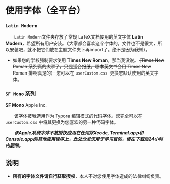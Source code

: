 # 使用字体（全平台）

### `Latin Modern`

　　`Latin Modern`文件夹存放了常规 LaTeX​ 文档使用的英文字体 **Latin Modern**，希望所有用户安装。（大家都会喜欢这个字体的，文件也不是很大，所以安装吧，就不把它们放在主题文件夹下再import了。~~绝不是因为我懒~~）。

*   如果您的学校强制要求使用 **Times New Roman**，那当我没说。~~（Times New Roman 系列真的太窄了，只是适合报纸，哪本英文书会用 Times New Roman 排啊真是的）~~ 您可以在 `userCustom.css`  更换您默认使用的英文字体。

### `SF Mono` 系列

**SF Mono**  Apple Inc.

　　该字体被我选用作为 Typora 编辑模式的代码字体。您完全可以在  `userCustom.css`  中将其更换为您喜欢的另一种代码字体。

　　***该Apple系统字体不被授权应用在任何除Xcode, Terminal.app和Console.app的其他应用程序上，此处分发仅用于学习目的，请在下载后24小时内删除。*** 

## 说明

*   **所有的字体文件请自行获取授权**，本人不对您使用字体造成的法律纠纷负责。